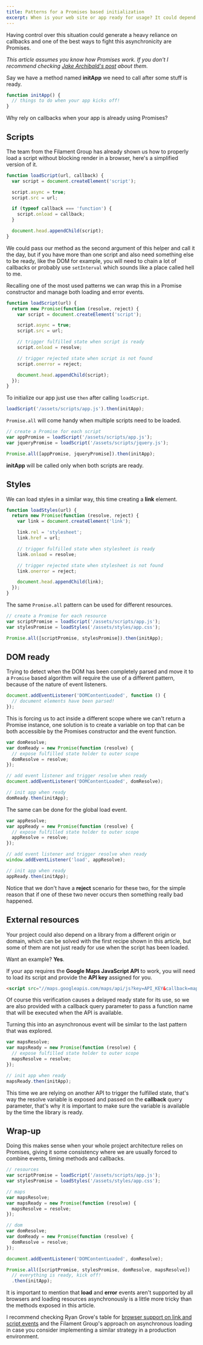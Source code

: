 ```yaml
---
title: Patterns for a Promises based initialization
excerpt: When is your web site or app ready for usage? It could depend on scripts and styles being loaded, it might need an external API to be accessible, or all of them together.
---
```


Having control over this situation could generate a heavy reliance on callbacks and one of the best ways to fight this asynchronicity are Promises.

_This article assumes you know how Promises work. If you don't I recommend checking [Jake Archibald's post][1] about them._

Say we have a method named **initApp** we need to call after some stuff is ready.

```js
function initApp() {
  // things to do when your app kicks off!
}
```

Why rely on callbacks when your app is already using Promises?

## Scripts

The team from the Filament Group has already shown us how to properly load a script without blocking render in a browser, here's a simplified version of it.

```js
function loadScript(url, callback) {
  var script = document.createElement('script');

  script.async = true;
  script.src = url;

  if (typeof callback === 'function') {
    script.onload = callback;
  }

  document.head.appendChild(script);
}
```

We could pass our method as the second argument of this helper and call it the day, but if you have more than one script and also need something else to be ready, like the DOM for example, you will need to chain a lot of callbacks or probably use `setInterval` which sounds like a place called hell to me.

Recalling one of the most used patterns we can wrap this in a Promise constructor and manage both loading and error events.

```js
function loadScript(url) {
  return new Promise(function (resolve, reject) {
    var script = document.createElement('script');

    script.async = true;
    script.src = url;

    // trigger fulfilled state when script is ready
    script.onload = resolve;

    // trigger rejected state when script is not found
    script.onerror = reject;

    document.head.appendChild(script);
  });
}
```

To initialize our app just use `then` after calling `loadScript`.

```js
loadScript('/assets/scripts/app.js').then(initApp);
```

`Promise.all` will come handy when multiple scripts need to be loaded.

```js
// create a Promise for each script
var appPromise = loadScript('/assets/scripts/app.js');
var jqueryPromise = loadScript('/assets/scripts/jquery.js');

Promise.all([appPromise, jqueryPromise]).then(initApp);
```

**initApp** will be called only when both scripts are ready.

## Styles

We can load styles in a similar way, this time creating a **link** element.

```js
function loadStyles(url) {
  return new Promise(function (resolve, reject) {
    var link = document.createElement('link');

    link.rel = 'stylesheet';
    link.href = url;

    // trigger fulfilled state when stylesheet is ready
    link.onload = resolve;

    // trigger rejected state when stylesheet is not found
    link.onerror = reject;

    document.head.appendChild(link);
  });
}
```

The same `Promise.all` pattern can be used for different resources.

```js
// create a Promise for each resource
var scriptPromise = loadScript('/assets/scripts/app.js');
var stylesPromise = loadStyles('/assets/styles/app.css');

Promise.all([scriptPromise, stylesPromise]).then(initApp);
```

## DOM ready

Trying to detect when the DOM has been completely parsed and move it to a `Promise` based algorithm will require the use of a different pattern, because of the nature of event listeners.

```js
document.addEventListener('DOMContentLoaded', function () {
  // document elements have been parsed!
});
```

This is forcing us to act inside a different scope where we can't return a Promise instance, one solution is to create a variable on top that can be both accessible by the Promises constructor and the event function.

```js
var domResolve;
var domReady = new Promise(function (resolve) {
  // expose fulfilled state holder to outer scope
  domResolve = resolve;
});

// add event listener and trigger resolve when ready
document.addEventListener('DOMContentLoaded', domResolve);

// init app when ready
domReady.then(initApp);
```

The same can be done for the global load event.

```js
var appResolve;
var appReady = new Promise(function (resolve) {
  // expose fulfilled state holder to outer scope
  appResolve = resolve;
});

// add event listener and trigger resolve when ready
window.addEventListener('load', appResolve);

// init app when ready
appReady.then(initApp);
```

Notice that we don't have a **reject** scenario for these two, for the simple reason that if one of these two never occurs then something really bad happened.

## External resources

Your project could also depend on a library from a different origin or domain, which can be solved with the first recipe shown in this article, but some of them are not just ready for use when the script has been loaded.

Want an example? **Yes**.

If your app requires the **Google Maps JavaScript API** to work, you will need to load its script and provide the **API key** assigned for you.

```html
<script src="//maps.googleapis.com/maps/api/js?key=API_KEY&callback=mapsResolve"></script>
```

Of course this verification causes a delayed ready state for its use, so we are also provided with a callback query parameter to pass a function name that will be executed when the API is available.

Turning this into an asynchronous event will be similar to the last pattern that was explored.

```js
var mapsResolve;
var mapsReady = new Promise(function (resolve) {
  // expose fulfilled state holder to outer scope
  mapsResolve = resolve;
});

// init app when ready
mapsReady.then(initApp);
```

This time we are relying on another API to trigger the fulfilled state, that's way the resolve variable is exposed and passed on the **callback** query parameter, that's why it is important to make sure the variable is available by the time the library is ready.

## Wrap-up

Doing this makes sense when your whole project architecture relies on Promises, giving it some consistency where we are usually forced to combine events, timing methods and callbacks.

```js
// resources
var scriptPromise = loadScript('/assets/scripts/app.js');
var stylesPromise = loadStyles('/assets/styles/app.css');

// maps
var mapsResolve;
var mapsReady = new Promise(function (resolve) {
  mapsResolve = resolve;
});

// dom
var domResolve;
var domReady = new Promise(function (resolve) {
  domResolve = resolve;
});

document.addEventListener('DOMContentLoaded', domResolve);

Promise.all([scriptPromise, stylesPromise, domResolve, mapsResolve])
  // everything is ready, kick off!
  .then(initApp);
```

It is important to mention that **load** and **error** events aren't supported by all browsers and loading resources asynchronously is a little more tricky than the methods exposed in this article.

I recommend checking Ryan Grove's table for [browser support on link and script events][2] and the Filament Group's approach on asynchronous loading in case you consider implementing a similar strategy in a production environment.

[1]: //www.html5rocks.com/en/tutorials/es6/promises/
[2]: //pie.gd/test/script-link-events/
